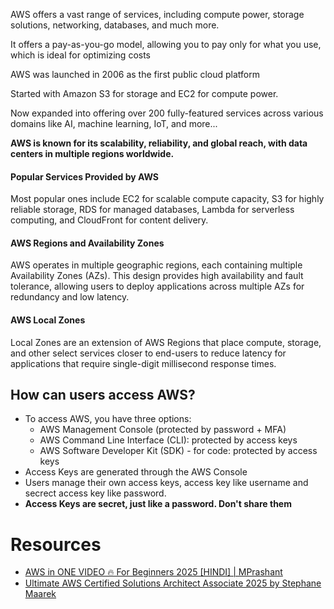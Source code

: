 AWS offers a vast range of services, including compute power, storage solutions, networking, databases, and much more.

It offers a pay-as-you-go model, allowing you to pay only for what you use, which is ideal for optimizing costs

AWS was launched in 2006 as the first public cloud platform

Started with Amazon S3 for storage and EC2 for compute power.

Now expanded into offering over 200 fully-featured services across various domains like AI, machine learning, IoT, and 
more...

**AWS is known for its scalability, reliability, and global reach, with data centers in multiple regions worldwide.**

#### Popular Services Provided by AWS
Most popular ones include EC2 for scalable compute capacity, S3 for highly reliable storage, RDS for managed databases, 
Lambda for serverless computing, and CloudFront for content delivery.


#### AWS Regions and Availability Zones
AWS operates in multiple geographic regions, each containing multiple Availability Zones (AZs).
This design provides high availability and fault tolerance, allowing users to deploy applications across multiple AZs
for redundancy and low latency.

#### AWS Local Zones
Local Zones are an extension of AWS Regions that place compute, storage, and other select services closer to end-users
to reduce latency for applications that require single-digit millisecond response times.

## How can users access AWS?

*   To access AWS, you have three options:
    *   AWS Management Console (protected by password + MFA)
    *   AWS Command Line Interface (CLI): protected by access keys
    *   AWS Software Developer Kit (SDK) - for code: protected by access keys
*   Access Keys are generated through the AWS Console
*   Users manage their own access keys, access key like username and secrect access key like password.
*   **Access Keys are secret, just like a password. Don't share them**

# Resources
* [AWS in ONE VIDEO 🔥 For Beginners 2025 [HINDI] | MPrashant](https://www.youtube.com/watch?v=N4sJj-SxX00)
* [Ultimate AWS Certified Solutions Architect Associate 2025 by Stephane Maarek](https://www.udemy.com/course/aws-certified-solutions-architect-associate-saa-c03)